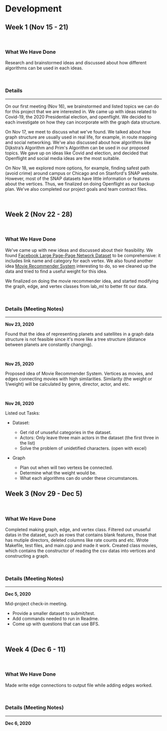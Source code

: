# Development

## Week 1 (Nov 15 - 21)

<br />

### What We Have Done

Research and brainstormed ideas and discussed about how different algorithms can be used in each ideas. 

<br />

### Details
---

On our first meeting (Nov 16), we brainstormed and listed topics we can do for this project that we are interested in. We came up with ideas related to Covid-19, the 2020 Presidential election, and openflight. We decided to each investigate on how they can incorporate with the graph data structure.

On Nov 17, we meet to discuss what we've found. We talked about how graph structure are usually used in real life, for example, in route mapping and social networking. We've also discussed about how algorithms like Dijkstra’s Algorithm and Prim's Algorithm can be used in our proposed topics. We gave up on ideas like Covid and election, and decided that Openflight and social media ideas are the most suitable. 

On Nov 18, we explored more options, for example, finding safest path (avoid crime) around campus or Chicago and on Stanford's SNAP website. However, most of the SNAP datasets have little information or features about the vertices. Thus, we finalized on doing Openflight as our backup plan. We've also completed our project goals and team contract files.

<br />

## Week 2 (Nov 22 - 28)
<br />

### What We Have Done

We've came up with new ideas and discussed about their feasibility. We found [Facebook Large Page-Page Network Dataset](http://snap.stanford.edu/data/facebook-large-page-page-network.html) to be comprehensive: it includes link name and category for each vertex. We also found another idea [Movie Recommender System](https://www.kaggle.com/rounakbanik/movie-recommender-systems) interesting to do, so we cleaned up the data and tried to find a useful weight for this idea.

We finalized on doing the movie recommender idea, and started modifying the graph, edge, and vertex classes from lab_ml to better fit our data.

<br />

### Details (Meeting Notes)
---

**Nov 23, 2020**

Found that the idea of representing planets and satellites in a graph data structure is not feasible since it's more like a tree structure (distance between planets are constantly changing).

<br />

**Nov 25, 2020**

Proposed idea of Movie Recommender System. Vertices as movies, and edges connecting movies with high similarities. Similarity (the weight or 1/weight) will be calculated by genre, director, actor, and etc. 

<br />

**Nov 26, 2020**

Listed out Tasks:

- Dataset:

    - Get rid of unuseful categories in the dataset. 
    - Actors: Only leave three main actors in the dataset (the first three in the list)
    - Solve the problem of unidetified characters. (open with excel)

- Graph

    - Plan out when will two vertexs be connected.
    - Determine what the weight would be.
    - What each algorithms can do under these circumstances. 


## Week 3 (Nov 29 - Dec 5)
<br />

### What We Have Done

Completed making graph, edge, and vertex class. Filtered out unuseful datas in the dataset, such as rows that contains blank features, those that has mutiple directors, deleted columns like rate counts and etc. Wrote Makefile, test files, and main.cpp and made it work. Created class movies, which contains the constructor of reading the csv datas into vertices and constructing a graph.


<br />

### Details (Meeting Notes)
---

**Dec 5, 2020**

Mid-project check-in meeting. 

- Provide a smaller dataset to submit/test.
- Add commands needed to run in Readme.
- Come up with questions that can use BFS.

<br/>

## Week 4 (Dec 6 - 11)
<br />

### What We Have Done

Made write edge connections to output file while adding edges worked. 

<br />

### Details (Meeting Notes)
---

**Dec 6, 2020**

